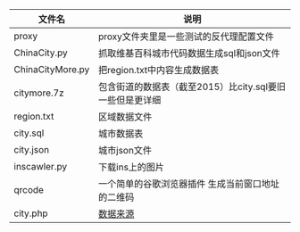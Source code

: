 文件名|说明
------|----
proxy|proxy文件夹里是一些测试的反代理配置文件
ChinaCity.py| 抓取维基百科城市代码数据生成sql和json文件
ChinaCityMore.py|把region.txt中内容生成数据表
citymore.7z|包含街道的数据表（截至2015）比city.sql要旧一些但是更详细
region.txt|区域数据文件
city.sql |城市数据表
city.json | 城市json文件
inscawler.py | 下载ins上的图片
qrcode|一个简单的谷歌浏览器插件 生成当前窗口地址的二维码
city.php|[数据来源](http://www.stats.gov.cn/tjsj/tjbz/tjyqhdmhcxhfdm/2015/)